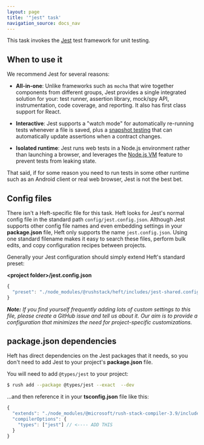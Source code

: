 ```yaml
---
layout: page
title: '"jest" task'
navigation_source: docs_nav
---
```


This task invokes the [Jest](https://jestjs.io/en/) test framework for unit testing.


## When to use it

We recommend Jest for several reasons:

- **All-in-one**: Unlike frameworks such as `mocha` that wire together components from different groups, Jest provides a single integrated solution for your: test runner, assertion library, mock/spy API, instrumentation, code coverage, and reporting.  It also has first class support for React.

- **Interactive**: Jest supports a "watch mode" for automatically re-running tests whenever a file is saved, plus a [snapshot testing](https://jestjs.io/docs/en/snapshot-testing) that can automatically update assertions when a contract changes.

- **Isolated runtime**: Jest runs web tests in a Node.js environment rather than launching a browser, and leverages the [Node.js VM](https://nodejs.org/api/vm.html) feature to prevent tests from leaking state.

That said, if for some reason you need to run tests in some other runtime such as an Android client or real web browser, Jest is not the best bet.


## Config files

There isn't a Heft-specific file for this task.  Heft looks for Jest's normal config file in the standard path  `config/jest.config.json`.  Although Jest supports other config file names and even embedding settings in your **package.json** file, Heft only supports the name `jest.config.json`.  Using one standard filename makes it easy to search these files, perform bulk edits, and copy configuration recipes between projects.

Generally your Jest configuration should simply extend Heft's standard preset:

**&lt;project folder&gt;/jest.config.json**
```js
{
  "preset": "./node_modules/@rushstack/heft/includes/jest-shared.config.json"
}
```

***Note:** If you find yourself frequently adding lots of custom settings to this file, please create a GitHub issue and tell us about it.  Our aim is to provide a configuration that minimizes the need for project-specific customizations.*

## package.json dependencies

Heft has direct dependencies on the Jest packages that it needs, so you don't need to add Jest to your project's **package.json** file.

You will need to add `@types/jest` to your project:

```bash
$ rush add --package @types/jest --exact  --dev
```

...and then reference it in your **tsconfig.json** file like this:

```js
{
  "extends": "./node_modules/@microsoft/rush-stack-compiler-3.9/includes/tsconfig-node.json",
  "compilerOptions": {
    "types": ["jest"] // <---- ADD THIS
  }
}
```
